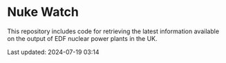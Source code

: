 # Nuke Watch

This repository includes code for retrieving the latest information available on the output of EDF nuclear power plants in the UK.

Last updated: 2024-07-19 03:14